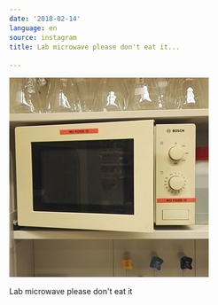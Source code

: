 ```yaml
---
date: '2018-02-14'
language: en
source: instagram
title: Lab microwave please don't eat it...

---
```


![](/uploads/instagram/201802/cd419081be8e2eb974f1a990f3371539.jpg)

Lab microwave please don't eat it
            